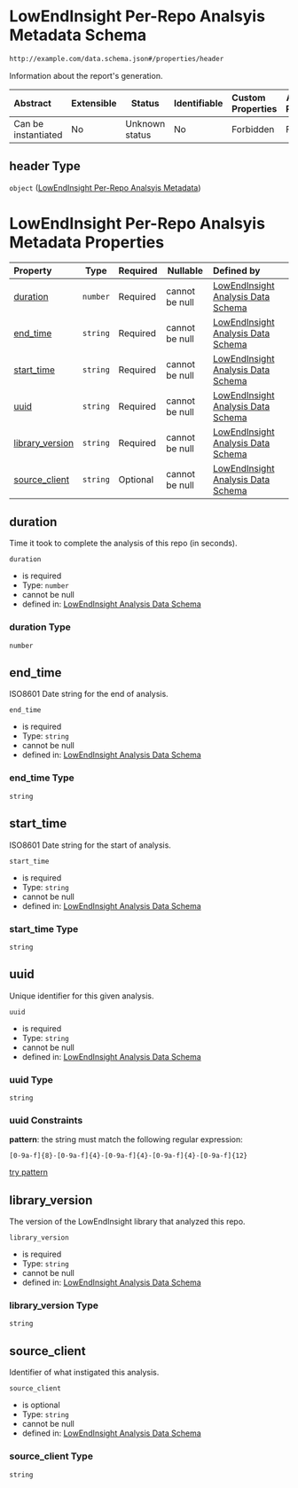 # LowEndInsight Per-Repo Analsyis Metadata Schema

```txt
http://example.com/data.schema.json#/properties/header
```

Information about the report's generation.


| Abstract            | Extensible | Status         | Identifiable | Custom Properties | Additional Properties | Access Restrictions | Defined In                                                                        |
| :------------------ | ---------- | -------------- | ------------ | :---------------- | --------------------- | ------------------- | --------------------------------------------------------------------------------- |
| Can be instantiated | No         | Unknown status | No           | Forbidden         | Forbidden             | none                | [data.schema.json\*](../../out/schema/v1/data.schema.json "open original schema") |

## header Type

`object` ([LowEndInsight Per-Repo Analsyis Metadata](data-properties-lowendinsight-per-repo-analsyis-metadata.md))

# LowEndInsight Per-Repo Analsyis Metadata Properties

| Property                            | Type     | Required | Nullable       | Defined by                                                                                                                                                                                                            |
| :---------------------------------- | -------- | -------- | -------------- | :-------------------------------------------------------------------------------------------------------------------------------------------------------------------------------------------------------------------- |
| [duration](#duration)               | `number` | Required | cannot be null | [LowEndInsight Analysis Data Schema](data-properties-lowendinsight-per-repo-analsyis-metadata-properties-duration.md "http&#x3A;//example.com/data.schema.json#/properties/header/properties/duration")               |
| [end_time](#end_time)               | `string` | Required | cannot be null | [LowEndInsight Analysis Data Schema](data-properties-lowendinsight-per-repo-analsyis-metadata-properties-end_time.md "http&#x3A;//example.com/data.schema.json#/properties/header/properties/end_time")               |
| [start_time](#start_time)           | `string` | Required | cannot be null | [LowEndInsight Analysis Data Schema](data-properties-lowendinsight-per-repo-analsyis-metadata-properties-start_time.md "http&#x3A;//example.com/data.schema.json#/properties/header/properties/start_time")           |
| [uuid](#uuid)                       | `string` | Required | cannot be null | [LowEndInsight Analysis Data Schema](data-properties-lowendinsight-per-repo-analsyis-metadata-properties-uuid.md "http&#x3A;//example.com/data.schema.json#/properties/header/properties/uuid")                       |
| [library_version](#library_version) | `string` | Required | cannot be null | [LowEndInsight Analysis Data Schema](data-properties-lowendinsight-per-repo-analsyis-metadata-properties-library_version.md "http&#x3A;//example.com/data.schema.json#/properties/header/properties/library_version") |
| [source_client](#source_client)     | `string` | Optional | cannot be null | [LowEndInsight Analysis Data Schema](data-properties-lowendinsight-per-repo-analsyis-metadata-properties-source_client.md "http&#x3A;//example.com/data.schema.json#/properties/header/properties/source_client")     |

## duration

Time it took to complete the analysis of this repo (in seconds).


`duration`

-   is required
-   Type: `number`
-   cannot be null
-   defined in: [LowEndInsight Analysis Data Schema](data-properties-lowendinsight-per-repo-analsyis-metadata-properties-duration.md "http&#x3A;//example.com/data.schema.json#/properties/header/properties/duration")

### duration Type

`number`

## end_time

ISO8601 Date string for the end of analysis.


`end_time`

-   is required
-   Type: `string`
-   cannot be null
-   defined in: [LowEndInsight Analysis Data Schema](data-properties-lowendinsight-per-repo-analsyis-metadata-properties-end_time.md "http&#x3A;//example.com/data.schema.json#/properties/header/properties/end_time")

### end_time Type

`string`

## start_time

ISO8601 Date string for the start of analysis.


`start_time`

-   is required
-   Type: `string`
-   cannot be null
-   defined in: [LowEndInsight Analysis Data Schema](data-properties-lowendinsight-per-repo-analsyis-metadata-properties-start_time.md "http&#x3A;//example.com/data.schema.json#/properties/header/properties/start_time")

### start_time Type

`string`

## uuid

Unique identifier for this given analysis.


`uuid`

-   is required
-   Type: `string`
-   cannot be null
-   defined in: [LowEndInsight Analysis Data Schema](data-properties-lowendinsight-per-repo-analsyis-metadata-properties-uuid.md "http&#x3A;//example.com/data.schema.json#/properties/header/properties/uuid")

### uuid Type

`string`

### uuid Constraints

**pattern**: the string must match the following regular expression: 

```regexp
[0-9a-f]{8}-[0-9a-f]{4}-[0-9a-f]{4}-[0-9a-f]{4}-[0-9a-f]{12}
```

[try pattern](https://regexr.com/?expression=%5B0-9a-f%5D%7B8%7D-%5B0-9a-f%5D%7B4%7D-%5B0-9a-f%5D%7B4%7D-%5B0-9a-f%5D%7B4%7D-%5B0-9a-f%5D%7B12%7D "try regular expression with regexr.com")

## library_version

The version of the LowEndInsight library that analyzed this repo.


`library_version`

-   is required
-   Type: `string`
-   cannot be null
-   defined in: [LowEndInsight Analysis Data Schema](data-properties-lowendinsight-per-repo-analsyis-metadata-properties-library_version.md "http&#x3A;//example.com/data.schema.json#/properties/header/properties/library_version")

### library_version Type

`string`

## source_client

Identifier of what instigated this analysis.


`source_client`

-   is optional
-   Type: `string`
-   cannot be null
-   defined in: [LowEndInsight Analysis Data Schema](data-properties-lowendinsight-per-repo-analsyis-metadata-properties-source_client.md "http&#x3A;//example.com/data.schema.json#/properties/header/properties/source_client")

### source_client Type

`string`
